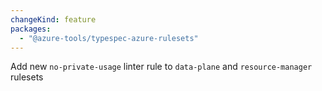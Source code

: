 ```yaml
---
changeKind: feature
packages:
  - "@azure-tools/typespec-azure-rulesets"
---
```


Add new `no-private-usage` linter rule to `data-plane` and `resource-manager` rulesets